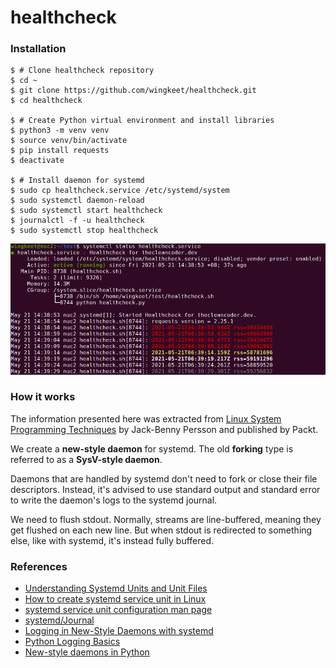 # healthcheck

### Installation
```
$ # Clone healthcheck repository
$ cd ~
$ git clone https://github.com/wingkeet/healthcheck.git
$ cd healthcheck

$ # Create Python virtual environment and install libraries
$ python3 -m venv venv
$ source venv/bin/activate
$ pip install requests
$ deactivate

$ # Install daemon for systemd
$ sudo cp healthcheck.service /etc/systemd/system
$ sudo systemctl daemon-reload
$ sudo systemctl start healthcheck
$ journalctl -f -u healthcheck
$ sudo systemctl stop healthcheck
```

![systemctl-status](screenshot.png)

### How it works
The information presented here was extracted from [Linux System
Programming Techniques](https://www.packtpub.com/product/linux-system-programming-techniques/9781789951288)
by Jack-Benny Persson and published by Packt.

We create a **new-style daemon** for systemd. The old **forking** type is
referred to as a **SysV-style daemon**.

Daemons that are handled by systemd don't need to fork or close their
file descriptors. Instead, it's advised to use standard output and standard
error to write the daemon's logs to the systemd journal.

We need to flush stdout. Normally, streams are line-buffered, meaning they
get flushed on each new line. But when stdout is redirected to something
else, like with systemd, it's instead fully buffered.

### References
- [Understanding Systemd Units and Unit Files](https://www.digitalocean.com/community/tutorials/understanding-systemd-units-and-unit-files)
- [How to create systemd service unit in Linux](https://linuxconfig.org/how-to-create-systemd-service-unit-in-linux)
- [systemd service unit configuration man page](https://www.freedesktop.org/software/systemd/man/systemd.service.html)
- [systemd/Journal](https://wiki.archlinux.org/title/Systemd/Journal)
- [Logging in New-Style Daemons with systemd](https://www.loggly.com/blog/logging-in-new-style-daemons-with-systemd/)
- [Python Logging Basics](https://www.loggly.com/ultimate-guide/python-logging-basics/)
- [New-style daemons in Python](https://www.loggly.com/blog/new-style-daemons-python/)
